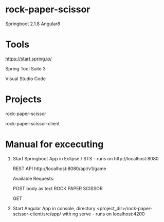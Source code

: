 # rock-paper-scissor
Springboot 2.1.8 Angular8

# Tools
https://start.spring.io/

Spring Tool Suite 3

Visual Studio Code

# Projects
rock-paper-scissor

rock-paper-scissor-client

# Manual for excecuting
1. Start Springboot App in Eclipse / STS - runs on http://localhost:8080
   
   REST API http://localhost:8080/api/v1/game
   
   Available Requests:
   
   POST body as text ROCK PAPER SCISSOR
   
   GET  
2. Start Angular App in console, directory <project_dir>/rock-paper-scissor-client/src/app/ with ng serve - runs on localhost:4200
